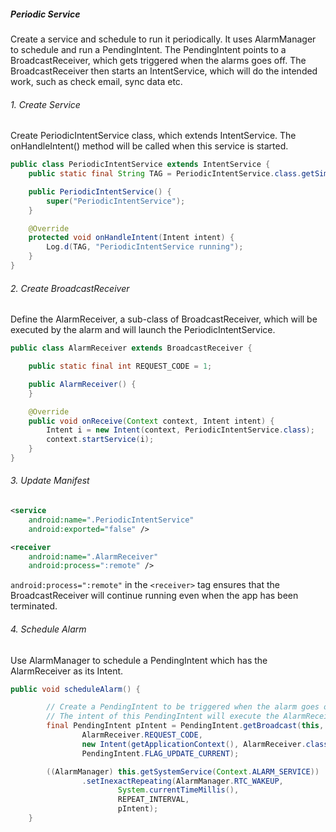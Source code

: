 ##### Periodic Service
Create a service and schedule to run it periodically. It uses AlarmManager to schedule and run a PendingIntent. The PendingIntent points to a BroadcastReceiver, which gets triggered when the alarms goes off. The BroadcastReceiver then starts an IntentService, which will do the intended work, such as check email, sync data etc.

###### 1. Create Service
Create PeriodicIntentService class, which extends IntentService. The onHandleIntent() method will be called when this service is started.

```java
public class PeriodicIntentService extends IntentService {
    public static final String TAG = PeriodicIntentService.class.getSimpleName();

    public PeriodicIntentService() {
        super("PeriodicIntentService");
    }

    @Override
    protected void onHandleIntent(Intent intent) {
        Log.d(TAG, "PeriodicIntentService running");
    }
}
```

###### 2. Create BroadcastReceiver
Define the AlarmReceiver, a sub-class of BroadcastReceiver, which will be executed by the alarm and will launch the PeriodicIntentService.

```java
public class AlarmReceiver extends BroadcastReceiver {

    public static final int REQUEST_CODE = 1;

    public AlarmReceiver() {
    }

    @Override
    public void onReceive(Context context, Intent intent) {
        Intent i = new Intent(context, PeriodicIntentService.class);
        context.startService(i);
    }
}
```

###### 3. Update Manifest
```xml
<service
    android:name=".PeriodicIntentService"
    android:exported="false" />

<receiver
    android:name=".AlarmReceiver"
    android:process=":remote" />
```

``` android:process=":remote" ``` in the ``` <receiver> ``` tag ensures that the BroadcastReceiver will continue running even when the app has been terminated.

###### 4. Schedule Alarm
Use AlarmManager to schedule a PendingIntent which has the AlarmReceiver as its Intent.

```java
public void scheduleAlarm() {

        // Create a PendingIntent to be triggered when the alarm goes off
        // The intent of this PendingIntent will execute the AlarmReceiver
        final PendingIntent pIntent = PendingIntent.getBroadcast(this,
                AlarmReceiver.REQUEST_CODE,
                new Intent(getApplicationContext(), AlarmReceiver.class),
                PendingIntent.FLAG_UPDATE_CURRENT);

        ((AlarmManager) this.getSystemService(Context.ALARM_SERVICE))
                .setInexactRepeating(AlarmManager.RTC_WAKEUP,
                        System.currentTimeMillis(),
                        REPEAT_INTERVAL,
                        pIntent);
    }
```
